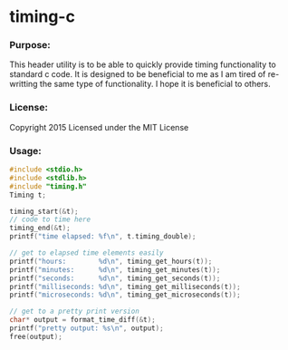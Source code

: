 # timing-c

### Purpose:
This header utility is to be able to quickly provide timing functionality to standard c code. It is designed to be beneficial to me as I am tired of re-writting the same type of functionality. I hope it is beneficial to others.

### License:
Copyright 2015 Licensed under the MIT License

### Usage:
```c
#include <stdio.h>
#include <stdlib.h>
#include "timing.h"
Timing t;

timing_start(&t);
// code to time here
timing_end(&t);
printf("time elapsed: %f\n", t.timing_double);

// get to elapsed time elements easily
printf("hours:        %d\n", timing_get_hours(t));
printf("minutes:      %d\n", timing_get_minutes(t));
printf("seconds:      %d\n", timing_get_seconds(t));
printf("milliseconds: %d\n", timing_get_milliseconds(t));
printf("microseconds: %d\n", timing_get_microseconds(t));

// get to a pretty print version
char* output = format_time_diff(&t);
printf("pretty output: %s\n", output);
free(output);

```
